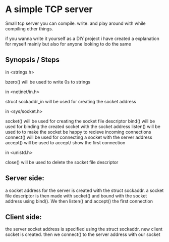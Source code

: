 # A simple TCP server
Small tcp server you can compile. write. and play around with while compiling other things.

if you wanna write it yourself as a DIY project i have created a explanation for myself mainly but also for anyone looking to do the same

## Synopsis / Steps

in <strings.h> 

bzero() will be used to write 0s to strings

in <netinet/in.h>

struct sockaddr_in will be used for creating the socket address

in <sys/socket.h>

socket() will be used for creating the socket file descriptor
bind() will be used for binding the created socket with the socket address
listen() will be used to to make the socket be happy to recieve incoming connections
connect() will be used for connecting a socket with the server address
accept() will be used to accept/ show the first connection

in <unistd.h>

close() will be used to delete the socket file descriptor

## Server side:

a socket address for the server is created with the struct sockaddr. a socket file descriptor is then made with socket() and bound with the socket address using bind().
We then listen() and accept() the first connection

## Client side:

the server socket address is specified using the struct sockaddr. new client socket is created. then we connect() to the server address with our socket



